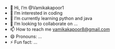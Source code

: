 - 👋 Hi, I’m @Vamikakapoor1
- 👀 I’m interested in coding
- 🌱 I’m currently learning python and java
- 💞️ I’m looking to collaborate on ...
- 📫 How to reach me vamikakapoor8@gmail.com
- 😄 Pronouns: ...
- ⚡ Fun fact: ...

<!---
Vamikakapoor1/Vamikakapoor1 is a ✨ special ✨ repository because its `README.md` (this file) appears on your GitHub profile.
You can click the Preview link to take a look at your changes.
--->
